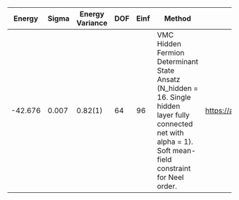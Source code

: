 | Energy  | Sigma | Energy Variance | DOF | Einf | Method                                                       | Data Repository                  |
|---------|-------|-----------------|-----|------|--------------------------------------------------------------|----------------------------------|
| -42.676 | 0.007 | 0.82(1)         | 64  | 96   | VMC Hidden Fermion Determinant State Ansatz (N_hidden = 16. Single hidden layer fully connected net with alpha = 1). Soft mean-field constraint for Neel order. | https://arxiv.org/abs/2111.10420 |
